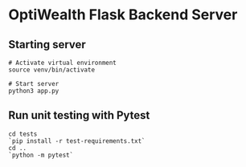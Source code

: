 # OptiWealth Flask Backend Server

## Starting server

```
# Activate virtual environment
source venv/bin/activate

# Start server
python3 app.py
```

## Run unit testing with Pytest

```
cd tests
`pip install -r test-requirements.txt`
cd ..
`python -m pytest`
```
